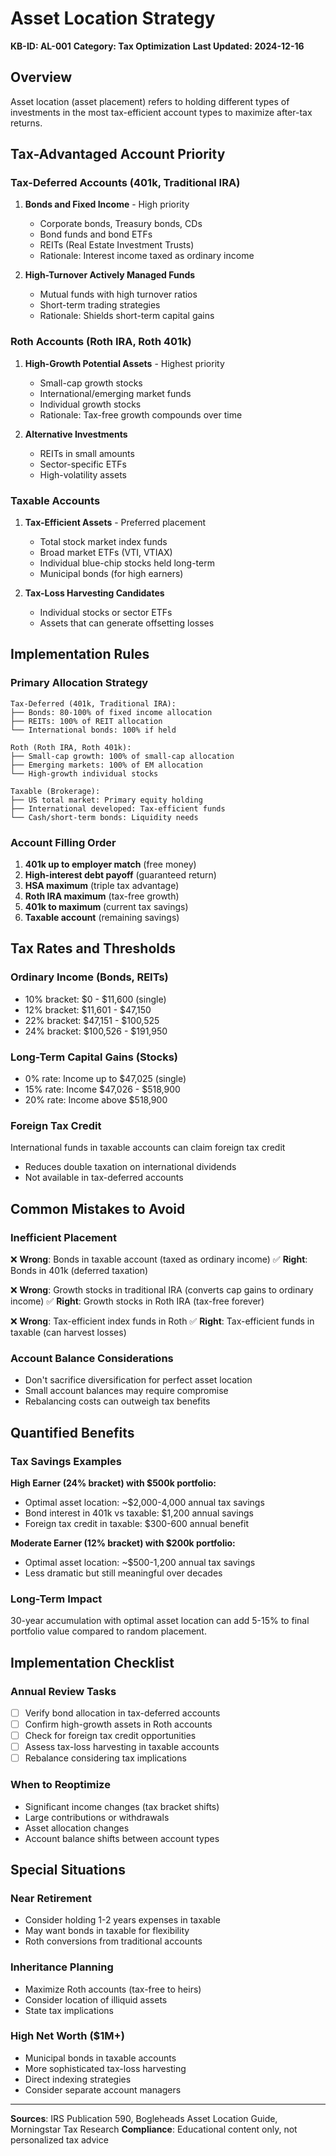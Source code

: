 # Asset Location Strategy

**KB-ID: AL-001**
**Category: Tax Optimization**
**Last Updated: 2024-12-16**

## Overview
Asset location (asset placement) refers to holding different types of investments in the most tax-efficient account types to maximize after-tax returns.

## Tax-Advantaged Account Priority

### Tax-Deferred Accounts (401k, Traditional IRA)
1. **Bonds and Fixed Income** - High priority
   - Corporate bonds, Treasury bonds, CDs
   - Bond funds and bond ETFs
   - REITs (Real Estate Investment Trusts)
   - Rationale: Interest income taxed as ordinary income

2. **High-Turnover Actively Managed Funds**
   - Mutual funds with high turnover ratios
   - Short-term trading strategies
   - Rationale: Shields short-term capital gains

### Roth Accounts (Roth IRA, Roth 401k)
1. **High-Growth Potential Assets** - Highest priority
   - Small-cap growth stocks
   - International/emerging market funds
   - Individual growth stocks
   - Rationale: Tax-free growth compounds over time

2. **Alternative Investments**
   - REITs in small amounts
   - Sector-specific ETFs
   - High-volatility assets

### Taxable Accounts
1. **Tax-Efficient Assets** - Preferred placement
   - Total stock market index funds
   - Broad market ETFs (VTI, VTIAX)
   - Individual blue-chip stocks held long-term
   - Municipal bonds (for high earners)

2. **Tax-Loss Harvesting Candidates**
   - Individual stocks or sector ETFs
   - Assets that can generate offsetting losses

## Implementation Rules

### Primary Allocation Strategy
```
Tax-Deferred (401k, Traditional IRA):
├── Bonds: 80-100% of fixed income allocation
├── REITs: 100% of REIT allocation
└── International bonds: 100% if held

Roth (Roth IRA, Roth 401k):
├── Small-cap growth: 100% of small-cap allocation
├── Emerging markets: 100% of EM allocation
└── High-growth individual stocks

Taxable (Brokerage):
├── US total market: Primary equity holding
├── International developed: Tax-efficient funds
└── Cash/short-term bonds: Liquidity needs
```

### Account Filling Order
1. **401k up to employer match** (free money)
2. **High-interest debt payoff** (guaranteed return)
3. **HSA maximum** (triple tax advantage)
4. **Roth IRA maximum** (tax-free growth)
5. **401k to maximum** (current tax savings)
6. **Taxable account** (remaining savings)

## Tax Rates and Thresholds

### Ordinary Income (Bonds, REITs)
- 10% bracket: $0 - $11,600 (single)
- 12% bracket: $11,601 - $47,150
- 22% bracket: $47,151 - $100,525
- 24% bracket: $100,526 - $191,950

### Long-Term Capital Gains (Stocks)
- 0% rate: Income up to $47,025 (single)
- 15% rate: Income $47,026 - $518,900
- 20% rate: Income above $518,900

### Foreign Tax Credit
International funds in taxable accounts can claim foreign tax credit
- Reduces double taxation on international dividends
- Not available in tax-deferred accounts

## Common Mistakes to Avoid

### Inefficient Placement
❌ **Wrong**: Bonds in taxable account (taxed as ordinary income)
✅ **Right**: Bonds in 401k (deferred taxation)

❌ **Wrong**: Growth stocks in traditional IRA (converts cap gains to ordinary income)
✅ **Right**: Growth stocks in Roth IRA (tax-free forever)

❌ **Wrong**: Tax-efficient index funds in Roth
✅ **Right**: Tax-efficient funds in taxable (can harvest losses)

### Account Balance Considerations
- Don't sacrifice diversification for perfect asset location
- Small account balances may require compromise
- Rebalancing costs can outweigh tax benefits

## Quantified Benefits

### Tax Savings Examples
**High Earner (24% bracket) with $500k portfolio:**
- Optimal asset location: ~$2,000-4,000 annual tax savings
- Bond interest in 401k vs taxable: $1,200 annual savings
- Foreign tax credit in taxable: $300-600 annual benefit

**Moderate Earner (12% bracket) with $200k portfolio:**
- Optimal asset location: ~$500-1,200 annual tax savings
- Less dramatic but still meaningful over decades

### Long-Term Impact
30-year accumulation with optimal asset location can add 5-15% to final portfolio value compared to random placement.

## Implementation Checklist

### Annual Review Tasks
- [ ] Verify bond allocation in tax-deferred accounts
- [ ] Confirm high-growth assets in Roth accounts  
- [ ] Check for foreign tax credit opportunities
- [ ] Assess tax-loss harvesting in taxable accounts
- [ ] Rebalance considering tax implications

### When to Reoptimize
- Significant income changes (tax bracket shifts)
- Large contributions or withdrawals
- Asset allocation changes
- Account balance shifts between account types

## Special Situations

### Near Retirement
- Consider holding 1-2 years expenses in taxable
- May want bonds in taxable for flexibility
- Roth conversions from traditional accounts

### Inheritance Planning
- Maximize Roth accounts (tax-free to heirs)
- Consider location of illiquid assets
- State tax implications

### High Net Worth ($1M+)
- Municipal bonds in taxable accounts
- More sophisticated tax-loss harvesting
- Direct indexing strategies
- Consider separate account managers

---
**Sources**: IRS Publication 590, Bogleheads Asset Location Guide, Morningstar Tax Research
**Compliance**: Educational content only, not personalized tax advice